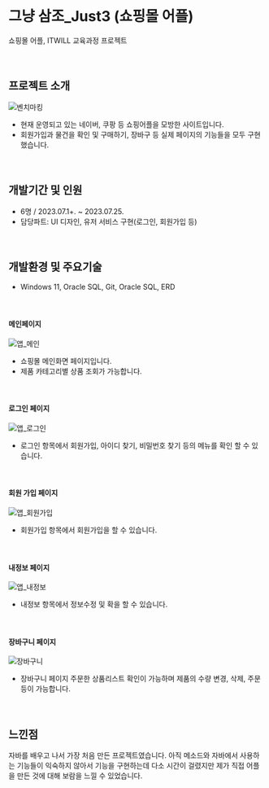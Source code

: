 <br/><br/><br/>

# 그냥 삼조_Just3 (쇼핑몰 어플)
쇼핑몰 어플, ITWILL 교육과정 프로젝트
<br/><br/><br/>

## 프로젝트 소개
![벤치마킹](https://github.com/2023-05-JAVA-DEVELOPER-143/java-project-team3-cccc/assets/133833066/e077db20-86bc-4c69-96b1-33ffbb0f3984)
* 현재 운영되고 있는 네이버, 쿠팡 등 쇼핑어플을 모방한 사이트입니다. 
* 회원가입과 물건을 확인 및 구매하기, 장바구 등 실제 페이지의 기능들을 모두 구현했습니다.
<br/><br/><br/>

## 개발기간 및 인원
* 6명 / 2023.07.1+. ~ 2023.07.25.
* 담당파트: UI 디자인, 유저 서비스 구현(로그인, 회원가입 등)
<br/><br/><br/>

## 개발환경 및 주요기술
* Windows 11, Oracle SQL, Git, Oracle SQL, ERD
<br/><br/><br/>

#### 메인페이지

![앱_메인](https://github.com/2023-05-JAVA-DEVELOPER-143/java-project-team3-cccc/assets/133833066/b089cfa3-0da0-491d-aa1c-120ae9525728)
*  쇼핑몰 메인화면 페이지입니다.
*  제품 카테고리별 상품 조회가 가능합니다.
<br/><br/><br/>


#### 로그인 페이지
![앱_로그인](https://github.com/2023-05-JAVA-DEVELOPER-143/java-project-team3-cccc/assets/133833066/b024443f-8de8-4b4b-abc7-bbcc64bd72bf)
* 로그인 항목에서 회원가입, 아이디 찾기, 비밀번호 찾기 등의 메뉴를 확인 할 수 있습니다.
<br/><br/><br/>


#### 회원 가입 페이지
![앱_회원가입](https://github.com/2023-05-JAVA-DEVELOPER-143/java-project-team3-cccc/assets/133833066/067dc1fa-ad8a-4d19-b1aa-f4796505619f)
* 회원가입 항목에서 회원가입을 할 수 있습니다.<br/><br/><br/>


#### 내정보 페이지
![앱_내정보](https://github.com/2023-05-JAVA-DEVELOPER-143/java-project-team3-cccc/assets/133833066/cee4c827-df61-4856-9c7f-31dc6f441c33)
* 내정보 항목에서 정보수정 및 확을 할 수 있습니다.<br/><br/><br/>


#### 장바구니 페이지
![장바구니](https://github.com/2023-05-JAVA-DEVELOPER-143/web-project-team2-bbbb/assets/133833066/fd465633-8dbb-4701-b003-9ef8d48e53e3)
* 장바구니 페이지 주문한 상품리스트 확인이 가능하며 제품의 수량 변경, 삭제, 주문 등이 가능합니다.<br/><br/><br/>


## 느낀점
자바를 배우고 나서 가장 처음 만든 프로젝트였습니다. 아직 메소드와 자바에서 사용하는 기능들이 익숙하지 않아서 기능을 구현하는데 다소 시간이 걸렸지만 제가 직접 어플을 만든 것에 대해 보람을 느낄 수 있었습니다.
